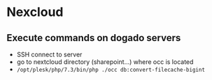# Nexcloud

## Execute commands on dogado servers

- SSH connect to server
- go to nextcloud directory (sharepoint...) where occ is located
- ```/opt/plesk/php/7.3/bin/php ./occ db:convert-filecache-bigint```
